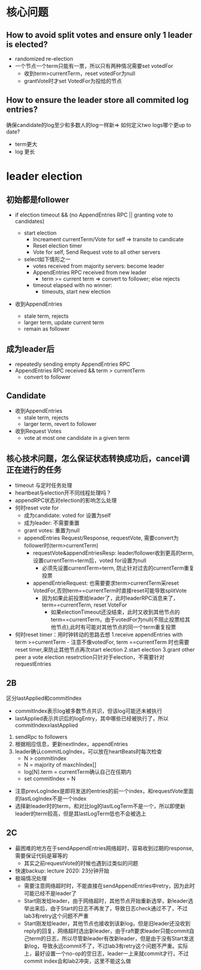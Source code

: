 # 核心问题
## How to avoid split votes and ensure only 1 leader is elected?
- randomized re-election
- 一个节点一个term只能有一票，所以只有两种情况需要set votedFor
    - 收到term>currentTerm，reset votedFor为null
    - grantVote时才set VotedFor为投给的节点

## How to ensure the leader store all commited log entries?
确保candidate的log至少和多数人的log一样新=> 如何定义two logs哪个更up to date?
- term更大
- log 更长

# leader election
## 初始都是follower
- if election timeout && (no AppendEntries RPC || granting vote to candidates)
    - start election
        - Increament currentTerm/Vote for self => transite to candicate
        - Reset election timer
        - Vote for self, Send Request vote to all other servers
    - select如下情形之一
        - votes received from majority servers: become leader
        - AppendEntries RPC received from new leader
            - term >= current term => convert to follower; else rejects
        - timeout elapsed with no winner:
            - timeouts, start new election

- 收到AppendEntries
    - stale term, rejects
    - larger term, update current term
    - remain as follower

## 成为leader后
- repeatedly sending empty AppendEntries RPC
- AppendEntries RPC received && term > currentTerm
    - convert to follower

## Candidate
- 收到AppendEntries
    - stale term, rejects
    - larger term, revert to follower
- 收到Request Votes
    - vote at most one candidate in a given term

## 核心技术问题，怎么保证状态转换成功后，cancel调正在进行的任务
- timeout 与定时任务处理
- heartbeat与election开不同线程处理吗？
- appendRPC状态对election的影响怎么处理
- 何时reset vote for
    - 成为candidate: voted for 设置为self
    - 成为leader: 不需要重置
    - grant votes: 重置为null
    - appendEntries Request/Response, requestVote, 需要convert为follower时(term>currentTerm)
        - requestVote&appendEntriesResp: leader/follower收到更高的term, 设置currentTerm=term后，voted for设置为null
            - 必须先设置currentTerm=term, 防止针对过去的currentTerm重复投票
        - appendEntrieRequest: 也需要要求term>currentTerm采reset VotedFor,否则term==currentTerm时直接reset可能导致splitVote
            - 因为如果此前投票给leader了，此时leaderRPC消息来了，term==currentTerm, reset VoteFor
                - 如果electionTimeout还没结束，此时又收到其他节点的term==currentTerm，由于votedFor为null(不阻止投票给其他节点),此时有可能对其他节点的同一个term重复投票
- 何时reset timer：用时钟转动的思路去想
    1.receive appendEntries with term >=currentTerm
        - 注意不像votedFor, term ==currentTerm 时也需要reset timer,来防止其他节点再次start election
    2.start election
    3.grant other peer a vote
election resetrction只针对于election，不需要针对requestEntries

## 2B
区分lastApplied和commitIndex
- commitIndex表示log被多数节点共识，但该log可能还未被执行
- lastApplied表示共识后的logEntry，其中哪些已经被执行了，所以commitIndex≥lastApplied
1. sendRpc to followers
2. 根据相应信息，更新nextIndex，appendEntries
3. leader确认commitLogIndex，可以放在heartBeats时每次检查
    - N > commitIndex
    - N = majority of maxchIndex[]
    - log[N].term = currentTerm确认自己在任期内
    - set commitIndex = N
- 注意prevLogIndex是即将发送的entries的前一个index，和requestVote里面的lastLogIndex不是一个index
- 选择新leader时的term，和对比log的lastLogTerm不是一个，所以即使新leader的term较高，但是其lastLogTerm低也不会被选上


## 2C

- 最困难的地方在于sendAppendEntries网络超时，容易收到过期的response,需要保证代码是幂等的
    - 其实之前requestVote的时候也遇到过类似的问题
- 快速backup: lecture 2020: 23分钟开始
- 极端情况处理
    - 需要注意网络超时时，不能直接在sendAppendEntries中retry，因为此时可能已经不是leader了
    - Start刚发给leader，由于网络超时，其他节点开始重新选举，新leader选举出来后，由于Start的日志不再发了，导致日志check通过不了，不过lab3有retry这个问题不严重
    - Start刚发给leader，其他节点也接收到该新log，但是旧leader还没收到reply的回复，网络超时选出新leader，由于raft要求leader只能commit自己term的日志，所以尽管新leader有改新leader，但是由于没有Start发送新log，导致永远commit不了，不过lab3有retry这个问题不严重。实际上，最好设置一个no-op的空日志，leader一上来就commit才行，不过commit index会和lab2冲突，这里不能这么做
